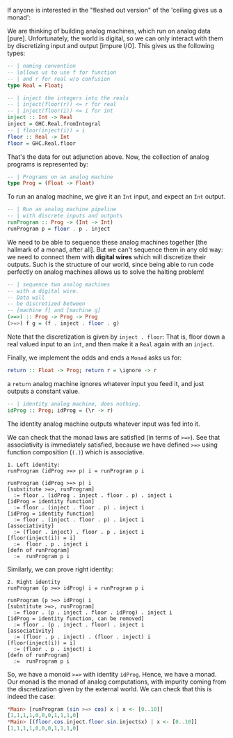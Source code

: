 If anyone is interested in the "fleshed out version" of the 'ceiling gives us a monad':

We are thinking of building analog machines, which run on analog data [pure]. Unfortunately, the world is digital, so we can only interact with them by discretizing input and output [impure I/O]. This gives us the following types:


```hs
-- | naming convention
-- |allows us to use f for function
-- | and r for real w/o confusion
type Real = Float;

-- | inject the integers into the reals
-- | inject(floor(r)) <= r for real
-- | inject(floor(i)) <= i for int
inject :: Int -> Real
inject = GHC.Real.fromIntegral
-- | floor(inject(i)) = i
floor :: Real -> Int
floor = GHC.Real.floor
```

That's the data for out adjunction above. Now, the collection of analog programs  is represented by:

```hs
-- | Programs on an analog machine
type Prog = (Float -> Float)
```

To run an analog machine, we give it an `Int` input, and expect an `Int` output.
```hs
-- | Run an analog machine pipeline
-- | with discrete inputs and outputs
runProgram :: Prog -> (Int -> Int)
runProgram p = floor . p . inject
```

We need to be able to sequence these analog machines together [the hallmark
of a monad, after all]. But we can't sequence them in any old way: we need
to connect them with **digital wires** which will discretize their outputs.
Such is the structure of our world, since being able to run code
perfectly on analog machines allows us to solve the halting problem!


```hs
-- | sequence two analog machines
-- with a digital wire. 
-- Data will
-- be discretized between
-- [machine f] and [machine g]
(>=>) :: Prog -> Prog -> Prog
(>=>) f g = (f . inject . floor . g)
```

Note that the discretization is given by `inject . floor`: That is,
floor down a real valued input to an `int`, and then make it a `Real` again
with an `inject`.

Finally, we implement the odds and ends a `Monad` asks us for:

```hs
return :: Float -> Prog; return r = \ignore -> r
```
a `return` analog machine ignores whatever input you feed it, and just 
outputs a constant value.

```hs
-- | identity analog machine, does nothing.
idProg :: Prog; idProg = (\r -> r)
```
The identity analog machine outputs whatever input was fed into it.

We can check that the monad laws are satisfied (in terms of `>=>`). See that
associativity is immediately satisfied, because we have defined `>=>` using
function composition (`(.)`) which is associative.

```
1. Left identity:
runProgram (idProg >=> p) i = runProgram p i

runProgram (idProg >=> p) i
[substitute >=>, runProgram]
  := floor . (idProg . inject . floor . p) . inject i
[idProg = identity function]
  := floor . (inject . floor . p) . inject i
[idProg = identity function]
  := floor . (inject . floor . p) . inject i
[associativity]
  := (floor . inject) . floor . p . inject i
[floor(inject(i)) = i]
  :=  floor . p . inject i
[defn of runProgram]
  :=  runProgram p i
```

Similarly, we can prove right identity:

```
2. Right identity
runProgram (p >=> idProg) i = runProgram p i

runProgram (p >=> idProg) i
[substitute >=>, runProgram]
  := floor . (p . inject . floor . idProg) . inject i
[idProg = identity function, can be removed]
  := floor . (p . inject . floor) . inject i
[associativity]
  := (floor . p . inject) . (floor . inject) i
[floor(inject(i)) = i]
  := (floor . p . inject) i
[defn of runProgram]
  :=  runProgram p i
````
So, we have a monoid `>=>` with identity `idProg`. Hence, we have a monad.
Our monad is the monad of analog computations, with impurity coming from
the discretization given by the external world. We can check that this
is indeed the case:

```hs
*Main> [runProgram (sin >=> cos) x | x <- [0..10]]
[1,1,1,1,0,0,0,1,1,1,0]
*Main> [(floor.cos.inject.floor.sin.inject$x) | x <- [0..10]]
[1,1,1,1,0,0,0,1,1,1,0]
```
